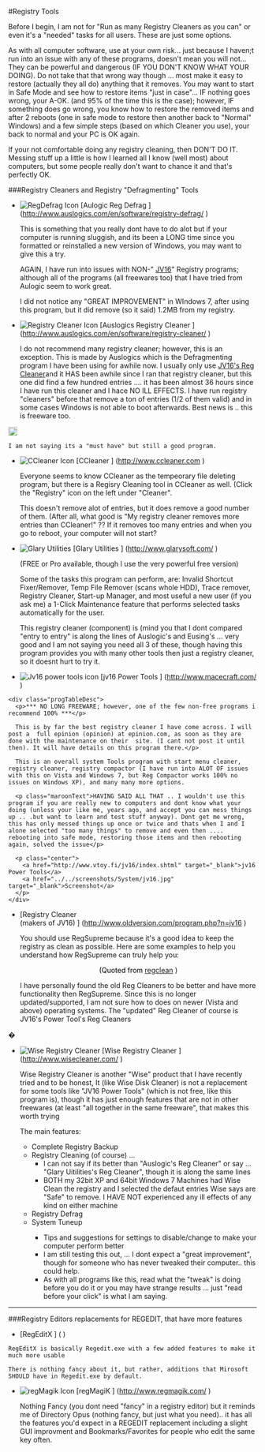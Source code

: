 #Registry Tools
  
Before I begin, I am not for "Run as many Registry Cleaners as you can" or even it's a "needed" tasks for all users. These are just some options.

As with all computer software, use at your own risk... just because I haven;t run into an  issue with any of these programs, doesn't mean you will not... They can be powerful and dangerous  (IF YOU DON'T KNOW WHAT YOUR DOING). Do not take that that wrong way though ... most make it easy  to restore (actually they all do) anything that it removes. You may want to start in Safe Mode  and see how to restore items "just in case"... IF nothing goes wrong, your A-OK. (and 95% of the  time this is the case); however, IF something does go wrong, you know how to restore the removed  items and after 2 reboots (one in safe mode to restore then another back to "Normal" Windows) and  a few simple steps (based on which Cleaner you use), your back to normal and your PC is OK again.
  
If your not comfortable doing any registry cleaning, then DON'T DO IT. Messing stuff up a  little is how I learned all I know (well most) about computers, but some people really don't want to chance it and that's perfectly OK.
 

###Registry Cleaners and Registry "Defragmenting" Tools</p>
  
-	![RegDefrag Icon ](../../progIcons/system_tools/registry/RegistryDefrag_MAINICON.png )  [Aulogic Reg Defrag ] (http://www.auslogics.com/en/software/registry-defrag/ )  

     This is something that you really dont have to do alot but if your computer is running  sluggish, and its been a LONG time since you formatted or reinstalled a new version of Windows, you may want to give this a try.
     
     AGAIN, I have run into issues with NON-"
      <a href="http://www.macecraft.com/" target="_blank">JV16</a>" Registry programs; although all of the programs (all freewares too) that I have tried from Aulogic seem to work great.
     
     I did not notice any "GREAT IMPROVEMENT" in WIndows 7, after using this program, but it did remove (so it said) 1.2MB from my registry.
   

  
-	![Registry Cleaner Icon ](../../progIcons/system_tools/registry/RegCleaner_MAINICON.png )  [Auslogics Registry Cleaner ] (http://www.auslogics.com/en/software/registry-cleaner/ ) 
  
	I do not recommend many registry cleaner; however, this is an exception. This is made by Auslogics which is the Defragmenting program I have been using for awhile now. I usually only use <a href="http://www.macecraft.com/" target="_blank">JV16's Reg Cleaner</a>and it HAS been awhile since I ran that registry cleaner, but this one did find a few hundred entries .... it has been almost 36 hours since I have run this cleaner and I hace NO ILL EFFECTS. I have run registry "cleaners" before that remove a ton of entries (1/2 of them valid) and in some cases Windows is not able to boot afterwards. Best news is .. this is freeware too.
      
   <img src="/techHQ/smiles/happy/4.GIF" alt="WOW smile" width="18" height="18"
      align="texttop" />
   
	I am not saying its a "must have" but still a good program.
    


-	![CCleaner Icon ](../../progIcons/security/cleaners/959__CCv2.gif )  [CCleaner ] (http://www.ccleaner.com )
   
      Everyone seems to know CCleaner as the tempeorary file deleting program, but there is a Regisry Cleaning tool in CCleaner as well. (Click the "Registry" icon on the left under    "Cleaner".
      
      This doesn't remove alot of entries, but it does remove a good number of them. (After all, what good is "My registry cleaner removes more entries than CCleaner!" ?? If it removes too many entries and when you go to reboot, your computer will not start?

-	![Glary Utilities ](../../progIcons/system_tools/glary.png )  [Glary Utilities ] (http://www.glarysoft.com/ )


     (FREE or Pro available, though I use the very powerful free version)
      
      Some of the tasks this program can perform, are: Invalid Shortcut Fixer/Remover, Temp File   Remover (scans whole HDD), Trace remover, Registry Cleaner, Start-up Manager, and most useful a new user (if you ask me) a 1-Click Maintenance feature that performs selected tasks automatically for the user. 
      
      <p>This registry cleaner (component) is (mind you that I dont compared "entry to entry" is along the lines of Auslogic's and Eusing's ... very good and I am not saying you need all 3 of these, though having this program provides you with many other tools then just a registry cleaner, so it doesnt hurt to try it.
   
 -	![Jv16 power tools icon ](../../progIcons/system_tools/jv16PT_MAINICON.png )  [jv16 Power Tools ] (http://www.macecraft.com/ )

<div class="progTables">


    <div class="progTableDesc">
      <p>*** NO LONG FREEWARE; however, one of the few non-free programs i recommend 100% ***</p>
      
      This is by far the best registry cleaner I have come across. I will post a  full epinion (opinion) at epinion.com, as soon as they are done with the maintenance on their  site. (I cant not post it until then). It will have details on this program there.</p>
      
      This is an overall system Tools program with start menu cleaner, registry cleaner, registry compactor (I have run into ALOT OF issues with this on Vista and Windows 7, but Reg Compactor works 100% no issues on Windows XP), and many many more options.
      
      <p class="maroonText">HAVING SAID ALL THAT .. I wouldn't use this program if you are really new to computers and dont know what your doing (unless your like me, years ago, and accept you can mess things up .. .but want to learn and test stuff anyway). Dont get me wrong, this has only messed things up once or twice and thats when I and I alone selected "too many things" to remove and even then .... rebooting into safe mode, restoring those items and then rebooting again, solved the issue</p>
      
      <p class="center">
        <a href="http://www.vtoy.fi/jv16/index.shtml" target="_blank">jv16 Power Tools</a>
        <a href="../../screenshots/System/jv16.jpg" target="_blank">Screenshot</a>
      </p>
    </div>


-  [Registry Cleaner<br />(makers of JV16) ] (http://www.oldversion.com/program.php?n=jv16 )
    
    <p class="quoted">You should use RegSupreme because it's a good idea to keep the registry as  clean as possible. Here are some examples to help you understand how RegSupreme can truly    help you:</p>
    
    <p align="center">
        <span class="mainSiteUpdates">
        <font color="#000000">(Quoted from</font>
        <font color="#EFEBEF">
          <a href="http://www.docsdownloads.com/regclean.htm">regclean</a>
        </font>)</span>
      </p>
      <p class="mainSiteUpdates">I have personally found the old Reg Cleaners to be better and have
      more functionality then RegSupreme. Since this is no longer updated/supported, I am not sure
      how to does on newer (Vista and above) operating systems. The "updated" Reg Cleaner of course
      is JV16's Power Tool's Reg Cleaners</p>
    </div>
  </div>
  <p>�</p>
 

-	![Wise Registry Cleaner ](../../progIcons/system_tools/WiseRegCleaner_MAINICON.jpg )  [Wise Registry      Cleaner ] (http://www.wisecleaner.com/ )

   
   
      Wise Registry Cleaner is another "Wise" product that I have recently tried and to be  honest, It (like Wise Disk Cleaner) is not a replacement for some tools like "JV16 Power    Tools" (which is not free, like this program is), though it has just enough features that are  not in other freewares (at least "all together in the same freeware", that makes this worth trying
      
      <p>The main features:</p>
      <ul>
        <li>Complete Registry Backup</li>
        <li>Registry Cleaning (of course) ...
        <ul>
          <li>I can not say if its better than "Auslogic's Reg Cleaner" or say ... "Glary
          Uitilities's Reg Cleaner", though it is along the same lines</li>
          <li>BOTH my 32bit XP and 64bit Windows 7 Machines had Wise Clean the registry and I
          selected the defaut entries Wise says are "Safe" to remove. I HAVE NOT experienced any
          ill effects of any kind on either machine</li>
        </ul></li>
        <li>Registry Defrag</li>
        <li>System Tuneup</li>
        <ul>
          <li>Tips and suggestions for settings to disable/change to make your computer perform
          better</li>
          <li>I am still testing this out, ... I dont expect a "great improvement", though for
          someone who has never tweaked their computer.. this could help.</li>
          <li>As with all programs like this, read what the "tweak" is doing before you do it or
          you may have strange results ... just "read before your click" is what I am saying.</li>
        </ul>
      </ul>
   

---
###Registry Editors
    <span class="mainProgDescript">replacements for REGEDIT, that have more features</span>
  </p>

- [RegEditX ] ( )

<div class="progTables">
 
	RegEditX is basically Regedit.exe with a few added features to make it much more usable

    There is nothing fancy about it, but rather, additions that Mirosoft SHOULD have in Regedit.exe by default.

 -	![regMagik Icon ](../../progIcons/system_tools/registry/RegMagik_101.png )  [regMagiK ] (http://www.regmagik.com/ ) 
   
    Nothing Fancy (you dont need "fancy" in a registry editor) but it  reminds me of Directory Opus (nothing fancy, but just what you need).. it has all the features    you'd expect in a REGEDIT replacement including a slight GUI improvment and Bookmarks/Favorites  for people who edit the same key often.